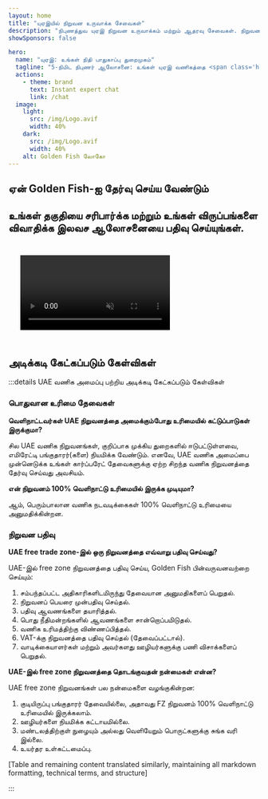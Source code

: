 ```yaml
---
layout: home
title: "யுஏஇயில் நிறுவன உருவாக்க சேவைகள்"
description: "நிபுணத்துவ யுஏஇ நிறுவன உருவாக்கம் மற்றும் ஆதரவு சேவைகள். நிறுவன அமைப்பு, வங்கி, வரி, சட்ட மற்றும் விசா தீர்வுகள். அங்கீகாரத்திற்குப் பிறகு மட்டுமே கட்டணம் செலுத்தவும்."
showSponsors: false

hero:
  name: "யுஏஇ: உங்கள் நிதி பாதுகாப்பு துறைமுகம்"
  tagline: "5-நிமிட நிபுணர் ஆலோசனை: உங்கள் யுஏஇ வணிகத்தை <span class='hl'>அபாயமில்லாமல்</span> அமைக்கும் முறையை கண்டறியுங்கள்"
  actions:
    - theme: brand
      text: Instant expert chat
      link: /chat
  image:
    light:
      src: /img/Logo.avif
      width: 40%
    dark:
      src: /img/Logo.avif
      width: 40%
    alt: Golden Fish லோகோ
---
```


<FeatureBlock :card="{
  title: 'நிறுவன அமைப்பு வழிகாட்டி',
  details: '**free zone, offshore, mainland, branch** ஆகியவற்றில் நிறுவனங்களை அமைப்பதற்கான முழுமையான வழிகாட்டி. \n\n* Free Zones மற்றும் Mainland-ல் 100% வெளிநாட்டு உரிமை கிடைக்கும்\n* குறைந்த வரி விகிதங்கள் - 9% நிறுவன வரி மட்டுமே\n* நாணய கட்டுப்பாடுகள் இல்லை - எளிதான மூலதன திரும்பப்பெறுதல்\n\n[மேலும் அறிய](/uae-business/offer/company-registration/)',
  link: '/uae-business/offer/company-registration/',
  src: {
    light: '/img/iStock-2051326997.avif',
    dark: '/img/iStock-1448478309.jpg',
    width: '100%'
  },
  inversion: false
}" />

<FeatureBlock :card="{
  title: 'வங்கி தீர்வுகள்',
  details: 'யுஏஇயின் நம்பகமான வங்கிகளுடன் வணிக அல்லது தனிப்பட்ட வங்கி கணக்குகளை எளிதாக திறக்கவும். \n\n* அரசு அங்கீகாரங்களுக்கான முழு PRO சேவைகள்\n* முழுமையான வங்கி தொகுப்பு அமைப்பு\n* **96% வெற்றி விகிதம்**\n\n[மேலும் அறிய](/uae-business/offer/banking/)',
  link: '/uae-business/offer/banking/',
  src: {
    light: '/img/iStock-2153786564.avif',
    dark: '/img/iStock-2166793628.avif',
    width: '100%'
  },
  inversion: true
}" />

<FeatureBlock :card="{
  title: 'Golden Visa & குடியிருப்பு',
  details: 'நீண்டகால குடியிருப்பிற்கான யுஏஇ **Golden Visa**-வை தடையற்ற விண்ணப்ப செயல்முறை மூலம் பெறுங்கள். \n\n* **ஒவ்வொரு 6 மாதங்களுக்கும் யுஏஇக்குள் நுழைய வேண்டிய அவசியமில்லை**\n* தகுதி நிபந்தனைகளை பராமரிக்கும் போது புதுப்பிப்பு விருப்பத்துடன் 10 ஆண்டுகள் செல்லுபடியாகும்\n* 92% வெற்றி விகிதம்\n\n[மேலும் அறிய](/uae-business/offer/golden-visa/)',
  link: '/uae-business/offer/golden-visa/',
  src: {
    light: '/img/iStock-1312241253.avif',
    dark: '/img/ILONMASKID.webp',
    width: '100%'
  },
  inversion: false
}" />

<FeatureCards :features="[
  {
    title: 'இணக்க சேவைகள்',
    details: 'ESR அறிக்கைகள் மற்றும் UBO தாக்கல்கள் உட்பட சிக்கலான யுஏஇ ஒழுங்குமுறை தேவைகள் குறித்து எங்கள் நிபுணர்கள் வழிகாட்டுகிறார்கள்.',
    items: [],
    linkText: 'Learn more',
    link: '/uae-business/company-registration/Protect-Your-Business',
    icon: {
      light: '/img/iStock-1299393716.avif',
      dark: '/img/iStock-2149731304.avif',
      alt: 'இணக்க சேவைகள்'
    }
  },
  {
    title: 'நிறுவன வரி & VAT',
    details: 'Federal Tax Authority (FTA) உடன் நிறுவன வரி மற்றும் VAT கடமைகளுக்கு இணங்க நிபுணர் ஆலோசனை உறுதி செய்கிறது.',
    items: [],
    linkText: 'Learn more',
    link: '/uae-business/company-registration/accounting-legal',
    icon: {
      light: '/img/iStock-1018285934.avif',
      dark: '/img/iStock-584576538.avif',
      alt: 'வரி சேவைகள்'
    }
  },
  {
    title: 'சட்ட சேவைகள்',
    details: 'M&As, நிறுவன மறுசீரமைப்பு, நிதியளிப்பு மற்றும் சர்ச்சை தீர்வு தொடர்பான யுஏஇ சட்டங்கள் குறித்து சட்ட குழு ஆலோசனை வழங்குகிறது.',
    items: [],
    linkText: 'Learn more',
    link: '/uae-business/company-registration/Protect-Your-Business',
    icon: {
      light: '/img/iStock-650045508.avif',
      dark: '/img/iStock-1498627598.avif',
      alt: 'சட்ட சேவைகள்'
    }
  },
  {
    title: 'கணக்கியல் & ஊதியப்பட்டியல்',
    details: 'எங்கள் கணக்காளர்கள் நிதியை நிர்வகித்து, கணக்கு வைத்தல், சரிசெய்தல், ஊதியப்பட்டியல் மற்றும் தணிக்கை ஆதரவை வழங்கி, நியமன செலவுகளை சேமிக்கிறார்கள்.',
    items: [],
    linkText: 'Learn more',
    link: '/resources/contacts',
    icon: {
      light: '/img/iStock-1022793868.avif',
      dark: '/img/iStock-1320130292.jpg',
      alt: 'கணக்கியல் சேவைகள்'
    }
  },
]" />

## ஏன் Golden Fish-ஐ தேர்வு செய்ய வேண்டும்

<BenefitsList :features="[
  {
    icon: '🏢',
    title: 'உள்ளூர் UAE நிபுணத்துவம்',
    text: 'துபாயில் உள்ள அர்ப்பணிப்பு மிக்க நிபுணர்கள் செயல்முறையின் ஒவ்வொரு படியிலும் நிபுணத்துவ வழிகாட்டுதலை வழங்குகிறார்கள்.'
  },
  {
    icon: '📊',
    title: 'நிரூபிக்கப்பட்ட வெற்றி விகிதம்',
    text: 'எங்களின் பிரீமியம் செயலாக்கத்தின் மூலம் வழங்கப்பட்ட நூற்றுக்கணக்கான விசாக்கள், வங்கி கணக்குகள் மற்றும் நிறுவன பதிவுகளுடன் 90% க்கும் மேல் ஒப்புதல் விகிதம்.'
  },
  {
    icon: '💸',
    title: '**வெற்றி அடிப்படையிலான கட்டணங்கள்**',
    text: '[ஒப்புதலுக்குப் பிறகு மட்டுமே செலுத்துங்கள்](/uae-business/benefits/success-based-fees). மறைக்கப்பட்ட செலவுகள் இல்லாமல் முழுமையான வெளிப்படைத்தன்மை.'
  },
]" />

## உங்கள் தகுதியை சரிபார்க்க மற்றும் உங்கள் விருப்பங்களை விவாதிக்க இலவச ஆலோசனையை பதிவு செய்யுங்கள்.

<video autoplay muted playsinline style="padding: 24px">
  <source src="/img/iStock-2185906461.mp4" type="video/mp4">
</video>

<ContactFormModalNav buttonText="நிபுணருடன் பேசுங்கள்" formStyle="display: block; margin: 1rem auto;"/>

## அடிக்கடி கேட்கப்படும் கேள்விகள்

:::details UAE வணிக அமைப்பு பற்றிய அடிக்கடி கேட்கப்படும் கேள்விகள்

### பொதுவான உரிமை தேவைகள்

**வெளிநாட்டவர்கள் UAE நிறுவனத்தை அமைக்கும்போது உரிமையில் கட்டுப்பாடுகள் இருக்குமா?**

சில UAE வணிக நிறுவனங்கள், குறிப்பாக முக்கிய துறைகளில் ஈடுபட்டுள்ளவை, எமிரேட்டி பங்குதாரர்(களை) நியமிக்க வேண்டும். எனவே, UAE வணிக அமைப்பை முன்னெடுக்க உங்கள் கார்ப்பரேட் தேவைகளுக்கு ஏற்ற சிறந்த வணிக நிறுவனத்தை தேர்வு செய்வது அவசியம்.

**என் நிறுவனம் 100% வெளிநாட்டு உரிமையில் இருக்க முடியுமா?**

ஆம், பெரும்பாலான வணிக நடவடிக்கைகள் 100% வெளிநாட்டு உரிமையை அனுமதிக்கின்றன.

### நிறுவன பதிவு

**UAE free trade zone-இல் ஒரு நிறுவனத்தை எவ்வாறு பதிவு செய்வது?**

UAE-இல் free zone நிறுவனத்தை பதிவு செய்ய, Golden Fish பின்வருவனவற்றை செய்யும்:

1. சம்பந்தப்பட்ட அதிகாரிகளிடமிருந்து தேவையான அனுமதிகளைப் பெறுதல்.
2. நிறுவனப் பெயரை முன்பதிவு செய்தல்.
3. பதிவு ஆவணங்களை தயாரித்தல்.
4. பொது நீதிமன்றங்களில் ஆவணங்களை சான்றொப்பமிடுதல்.
5. வணிக உரிமத்திற்கு விண்ணப்பித்தல்.
6. VAT-க்கு நிறுவனத்தை பதிவு செய்தல் (தேவைப்பட்டால்).
7. வாடிக்கையாளர்கள் மற்றும் அவர்களது ஊழியர்களுக்கு பணி விசாக்களைப் பெறுதல்.

**UAE-இல் free zone நிறுவனத்தை தொடங்குவதன் நன்மைகள் என்ன?**

UAE free zone நிறுவனங்கள் பல நன்மைகளை வழங்குகின்றன:

1. குடியிருப்பு பங்குதாரர் தேவையில்லை, அதாவது FZ நிறுவனம் 100% வெளிநாட்டு உரிமையில் இருக்கலாம்.
2. ஊழியர்களை நியமிக்க கட்டாயமில்லை.
3. மண்டலத்திற்குள் நுழையும் அல்லது வெளியேறும் பொருட்களுக்கு சுங்க வரி இல்லை.
4. உயர்தர உள்கட்டமைப்பு.

[Table and remaining content translated similarly, maintaining all markdown formatting, technical terms, and structure]

:::